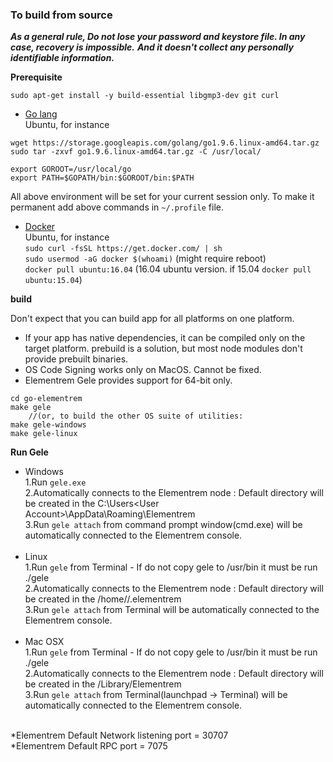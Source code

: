 ### To build from source	

***As a general rule, Do not lose your password and keystore file. In any case, recovery is impossible.***
***And it doesn't collect any personally identifiable information.***

**Prerequisite**

`sudo apt-get install -y build-essential libgmp3-dev git curl`		

* [Go lang](https://golang.org/dl/)   
Ubuntu, for instance    
```
wget https://storage.googleapis.com/golang/go1.9.6.linux-amd64.tar.gz
sudo tar -zxvf go1.9.6.linux-amd64.tar.gz -C /usr/local/
```			
	
```
export GOROOT=/usr/local/go
export PATH=$GOPATH/bin:$GOROOT/bin:$PATH
```
All above environment will be set for your current session only. To make it permanent add above commands in `~/.profile` file. 

* [Docker](https://www.docker.com/products/docker#/servers)   
Ubuntu, for instance    
`sudo curl -fsSL https://get.docker.com/ | sh`    
`sudo usermod -aG docker $(whoami)` (might require reboot)  
`docker pull ubuntu:16.04` (16.04 ubuntu version. if 15.04 `docker pull ubuntu:15.04`) 

**build** 

Don't expect that you can build app for all platforms on one platform.		
- If your app has native dependencies, it can be compiled only on the target platform. prebuild is a solution, but most node modules don't provide prebuilt binaries.		
- OS Code Signing works only on MacOS. Cannot be fixed.
- Elementrem Gele provides support for 64-bit only.		

```
cd go-elementrem    
make gele
    //(or, to build the other OS suite of utilities:
make gele-windows
make gele-linux
```

**Run Gele**		
- Windows		
1.Run `gele.exe`    
2.Automatically connects to the Elementrem node : Default directory will be created in the C:\Users\<User Account>\AppData\Roaming\Elementrem	
3.Run `gele attach` from command prompt window(cmd.exe) will be automatically connected to the Elementrem console.	
		<br>
- Linux		
1.Run `gele` from Terminal - If do not copy gele to /usr/bin it must be run ./gele    
2.Automatically connects to the Elementrem node : Default directory will be created in the /home/<User Account>/.elementrem		
3.Run `gele attach` from Terminal will be automatically connected to the Elementrem console.		
		<br>
- Mac OSX	
1.Run `gele` from Terminal - If do not copy gele to /usr/bin it must be run ./gele    
2.Automatically connects to the Elementrem node : Default directory will be created in the /Library/Elementrem		
3.Run `gele attach` from Terminal(launchpad -> Terminal) will be automatically connected to the Elementrem console.	    
		<br>

*Elementrem Default Network listening port = 30707		
*Elementrem Default RPC port = 7075

